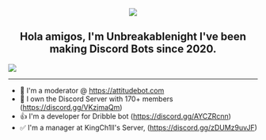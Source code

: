 <div align="center" style"border-radius:15px">
  <img src="https://cdn.discordapp.com/attachments/1007869767220219914/1007983167514365972/unbreakable.png" style"width: 100%;border-radius:15px">
</div>

## <div align="center">Hola amigos, I'm Unbreakablenight I've been making Discord Bots since 2020.</div>  

![](https://discord.c99.nl/widget/theme-3/622903645268344835.png)

***

- 🚀 I'm a moderator @ https://attitudebot.com
- 🤔 I own the Discord Server with 170+ members (https://discord.gg/VKzjmaQm)
- 👍 I'm a developer for Dribble bot (https://discord.gg/AYCZRcnn)
- ✅ I'm a manager at KingCh1ll's Server, (https://discord.gg/zDUMz9uvJF)
